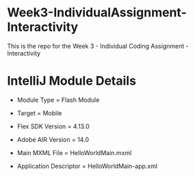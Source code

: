 Week3-IndividualAssignment-Interactivity
========================================

This is the repo for the Week 3 - Individual Coding Assignment - Interactivity

IntelliJ Module Details
=======================

* Module Type = Flash Module
* Target = Mobile
* Flex SDK Version = 4.13.0
* Adobe AIR Version = 14.0

* Main MXML File = HelloWorldMain.mxml
* Application Descriptor = HelloWorldMain-app.xml
